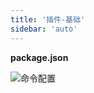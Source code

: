 ```yaml
---
title: '插件-基础'
sidebar: 'auto'
---
```


**package.json**

![命令配置](http://ww1.sinaimg.cn/large/006y8mN6gy1g6phxwib0dj30s60qxabr.jpg)
